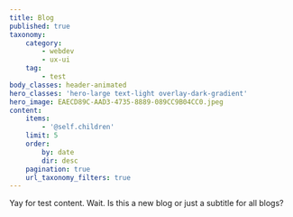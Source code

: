 ```yaml
---
title: Blog
published: true
taxonomy:
    category:
        - webdev
        - ux-ui
    tag:
        - test
body_classes: header-animated
hero_classes: 'hero-large text-light overlay-dark-gradient'
hero_image: EAECD89C-AAD3-4735-8889-089CC9B04CC0.jpeg
content:
    items:
        - '@self.children'
    limit: 5
    order:
        by: date
        dir: desc
    pagination: true
    url_taxonomy_filters: true
---
```


Yay for test content. Wait. Is this a new blog or just a subtitle for all blogs?